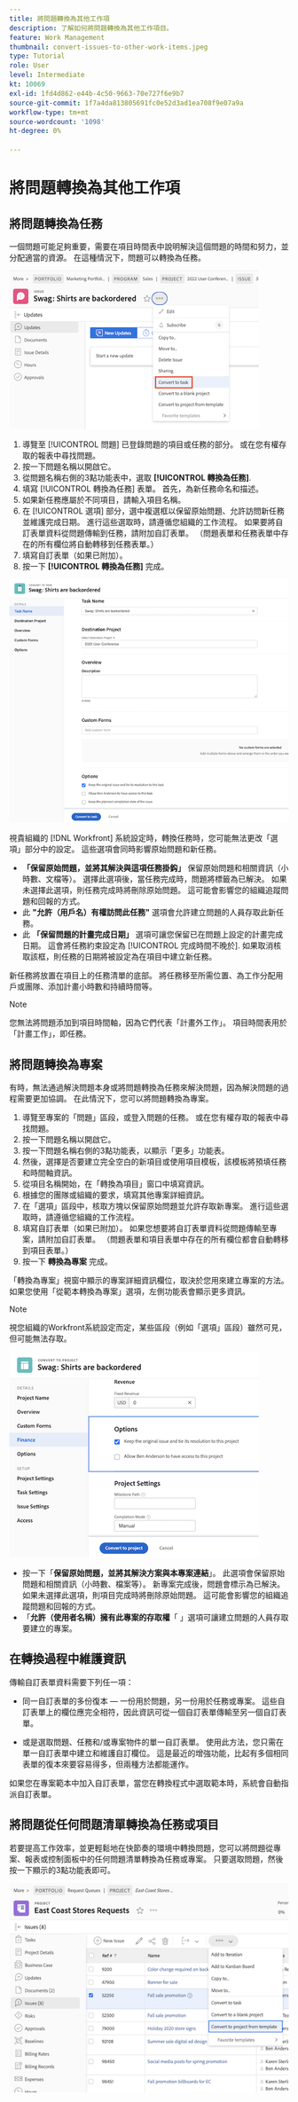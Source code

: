 ```yaml
---
title: 將問題轉換為其他工作項
description: 了解如何將問題轉換為其他工作項目。
feature: Work Management
thumbnail: convert-issues-to-other-work-items.jpeg
type: Tutorial
role: User
level: Intermediate
kt: 10069
exl-id: 1fd4d862-e44b-4c50-9663-70e727f6e9b7
source-git-commit: 1f7a4da813805691fc0e52d3ad1ea708f9e07a9a
workflow-type: tm+mt
source-wordcount: '1098'
ht-degree: 0%

---
```


# 將問題轉換為其他工作項

## 將問題轉換為任務

一個問題可能足夠重要，需要在項目時間表中說明解決這個問題的時間和努力，並分配適當的資源。 在這種情況下，問題可以轉換為任務。

![的影像 [!UICONTROL 轉換為任務] 中的問題 [!UICONTROL Workfront].](assets/15-convert-issue-to-task-menu-option.png)

1. 導覽至 [!UICONTROL 問題] 已登錄問題的項目或任務的部分。 或在您有權存取的報表中尋找問題。
1. 按一下問題名稱以開啟它。
1. 從問題名稱右側的3點功能表中，選取 **[!UICONTROL 轉換為任務]**.
1. 填寫 [!UICONTROL 轉換為任務] 表單。 首先，為新任務命名和描述。
1. 如果新任務應屬於不同項目，請輸入項目名稱。
1. 在 [!UICONTROL 選項] 部分，選中複選框以保留原始問題、允許訪問新任務並維護完成日期。 進行這些選取時，請遵循您組織的工作流程。 如果要將自訂表單資料從問題傳輸到任務，請附加自訂表單。 （問題表單和任務表單中存在的所有欄位將自動轉移到任務表單。）
1. 填寫自訂表單（如果已附加）。
1. 按一下 **[!UICONTROL 轉換為任務]** 完成。

![的影像 [!UICONTROL 轉換為任務] 問題形式 [!UICONTROL Workfront].](assets/16-convert-to-task-options.png)

視貴組織的 [!DNL Workfront] 系統設定時，轉換任務時，您可能無法更改「選項」部分中的設定。 這些選項會同時影響原始問題和新任務。

* **「保留原始問題，並將其解決與這項任務掛鈎」** 保留原始問題和相關資訊（小時數、文檔等）。 選擇此選項後，當任務完成時，問題將標籤為已解決。 如果未選擇此選項，則任務完成時將刪除原始問題。 這可能會影響您的組織追蹤問題和回報的方式。
* 此 **&quot;允許（用戶名）有權訪問此任務&quot;** 選項會允許建立問題的人員存取此新任務。
* 此 **「保留問題的計畫完成日期」** 選項可讓您保留已在問題上設定的計畫完成日期。 這會將任務約束設定為 [!UICONTROL 完成時間不晚於]. 如果取消核取該框，則任務的日期將被設定為在項目中建立新任務。

新任務將放置在項目上的任務清單的底部。 將任務移至所需位置、為工作分配用戶或團隊、添加計畫小時數和持續時間等。

>[!NOTE]
>
>您無法將問題添加到項目時間軸，因為它們代表「計畫外工作」。 項目時間表用於「計畫工作」，即任務。

## 將問題轉換為專案

有時，無法通過解決問題本身或將問題轉換為任務來解決問題，因為解決問題的過程需要更加協調。 在此情況下，您可以將問題轉換為專案。

1. 導覽至專案的「問題」區段，或登入問題的任務。 或在您有權存取的報表中尋找問題。
1. 按一下問題名稱以開啟它。
1. 按一下問題名稱右側的3點功能表，以顯示「更多」功能表。
1. 然後，選擇是否要建立完全空白的新項目或使用項目模板，該模板將預填任務和時間軸資訊。
1. 從項目名稱開始，在「轉換為項目」窗口中填寫資訊。
1. 根據您的團隊或組織的要求，填寫其他專案詳細資訊。
1. 在「選項」區段中，核取方塊以保留原始問題並允許存取新專案。 進行這些選取時，請遵循您組織的工作流程。
1. 填寫自訂表單（如果已附加）。 如果您想要將自訂表單資料從問題傳輸至專案，請附加自訂表單。 （問題表單和項目表單中存在的所有欄位都會自動轉移到項目表單。）
1. 按一下 **轉換為專案** 完成。

「轉換為專案」視窗中顯示的專案詳細資訊欄位，取決於您用來建立專案的方法。 如果您使用「從範本轉換為專案」選項，左側功能表會顯示更多資訊。

>[!NOTE]
>
>視您組織的Workfront系統設定而定，某些區段（例如「選項」區段）雖然可見，但可能無法存取。

![顯示轉換選項的專案畫面影像](assets/conversion-options.png)

* 按一下「**保留原始問題，並將其解決方案與本專案連結**」。 此選項會保留原始問題和相關資訊（小時數、檔案等）。 新專案完成後，問題會標示為已解決。 如果未選擇此選項，則項目完成時將刪除原始問題。 這可能會影響您的組織追蹤問題和回報的方式。
* 「**允許（使用者名稱）擁有此專案的存取權**「 」選項可讓建立問題的人員存取要建立的專案。

## 在轉換過程中維護資訊

<!-- Need link to wf one doc article below 

To learn about what information transfers when you convert an issue to a task or project, we recommend you read through the conversion considerations in the article, Convert issues. This lists what information is kept when converting issues and what isn’t. Workfront recommends you become familiar with these considerations so you don’t lose important information when converting issues to tasks or projects.

-->

傳輸自訂表單資料需要下列任一項：

* 同一自訂表單的多份復本 — 一份用於問題，另一份用於任務或專案。 這些自訂表單上的欄位應完全相符，因此資訊可從一個自訂表單傳輸至另一個自訂表單。

* 或是選取問題、任務和/或專案物件的單一自訂表單。 使用此方法，您只需在單一自訂表單中建立和維護自訂欄位。 這是最近的增強功能，比起有多個相同表單的復本來要容易得多，但兩種方法都能運作。



<!-- Need link to wf one doc article below

Learn more in the article, Transfer custom form data to a larger work item.

-->

<!-- Pro tips graphic -->

如果您在專案範本中加入自訂表單，當您在轉換程式中選取範本時，系統會自動指派自訂表單。

<!-- Learn more graphic and documentation article links 

* Convert issues
* Transfer custom form data to a larger work item
* Overview of resolving and resolvable objects
* Understanding resolving and resolvable objects
* Unlink issues from their resolvable objects

-->

## 將問題從任何問題清單轉換為任務或項目

若要提高工作效率，並更輕鬆地在快節奏的環境中轉換問題，您可以將問題從專案、報表或控制面板中的任何問題清單轉換為任務或專案。 只要選取問題，然後按一下顯示的3點功能表即可。

![顯示問題轉換選項的專案畫面影像](assets/convert-from-a-list.png)

